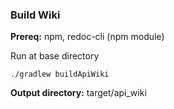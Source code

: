 ### Build Wiki
**Prereq:** npm, redoc-cli (npm module)

Run at base directory
```
./gradlew buildApiWiki
```

**Output directory:** target/api\_wiki
